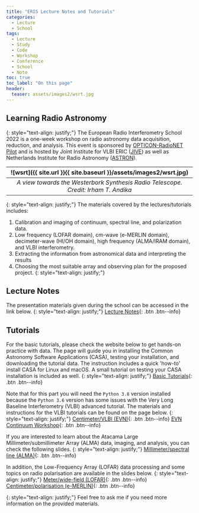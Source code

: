 ```yaml
---
title: "ERIS Lecture Notes and Tutorials"
categories:
  - Lecture
  - School
tags:
  - Lecture
  - Study
  - Code
  - Workshop
  - Conference
  - School
  - Note
toc: true
toc_label: "On this page"
header:
  teaser: assets/images2/wsrt.jpg
---
```


## Learning Radio Astronomy

{: style="text-align: justify;"}
The European Radio Interferometry School 2022 is a one-week workshop on radio astronomy data acquisition, reduction, and analysis.
This event is sponsored by [OPTICON-RadioNET Pilot](https://www.orp-h2020.eu/) and is hosted by Joint Institute for VLBI ERIC ([JIVE](https://jive.eu/)) as well as Netherlands Institute for Radio Astronomy ([ASTRON](https://www.astron.nl/)).

| ![wsrt]({{ site.url }}{{ site.baseurl }}/assets/images2/wsrt.jpg) |
|:--:| 
| *A view towards the Westerbork Synthesis Radio Telescope. Credit: Irham T. Andika* |

{: style="text-align: justify;"}
The materials covered by the lectures/tutorials includes:
1. Calibration and imaging of continuum, spectral line, and polarization data.
2. Low frequency (LOFAR domain), cm-wave (e-MERLIN domain), decimeter-wave (HI/OH domain), high frequency (ALMA/IRAM domain), and VLBI interferometry.
3. Extracting the information from astronomical data and interpreting the results
4. Choosing the most suitable array and observing plan for the proposed project.
{: style="text-align: justify;"}

## Lecture Notes

The presentation materials given during the school can be accessed in the link below.
{: style="text-align: justify;"}
[Lecture Notes](https://www.jive.eu/eris2022/lectures.php){: .btn .btn--info}


## Tutorials
For the basic tutorials, please check the website below to get hands-on practice with data. The page will guide you in installing the  Common Astronomy Software Applications (CASA), testing your installation, and downloading the tutorial data.
The instruction includes a quick 'how-to' install CASA for Linux and macOS.
A small tutorial on testing your CASA installation is included as well.
{: style="text-align: justify;"}
[Basic Tutorials](https://www.jb.man.ac.uk/DARA/ERIS22/){: .btn .btn--info}

Note that for this part you will need the `Python 3.8` version installed because the `Python 3.6` version has some issues with the Very Long Baseline Interferometry (VLBI) advanced tutorial. 
The materials and instructions for the VLBI tutorials can be found on the page below.
{: style="text-align: justify;"}
[Centimeter/VLBI (EVN)](https://code.jive.eu/bemmel/ERIS_VLBI){: .btn .btn--info}
[EVN Continuum Workshop](https://www.jb.man.ac.uk/DARA/unit4/Workshops/EVN_continuum.html){: .btn .btn--info}


If you are interested to learn about the Atacama Large Millimeter/submillimeter Array (ALMA) data, imaging, and analysis, you can check the following slides.
{: style="text-align: justify;"}
[Millimeter/spectral line (ALMA)](https://docs.google.com/presentation/d/1NqgtgJugmWfCjPzPu4AQji7e0EtyJq4R6xmcAbvWjo0/){: .btn .btn--info}

In addition, the Low-Frequency Array (LOFAR) data processing and some topics on radio polarisation are available in the slides below.
{: style="text-align: justify;"}
[Meter/wide-field (LOFAR)](https://www.jive.eu/eris2022/Documents/ERIS2022_AT1.pdf){: .btn .btn--info}
[Centimeter/polarisation (e-MERLIN)](https://www.jive.eu/eris2022/Documents/ERIS2022_AT1.pdf){: .btn .btn--info}


{: style="text-align: justify;"}
Feel free to ask me if you need more information on the provided materials.

